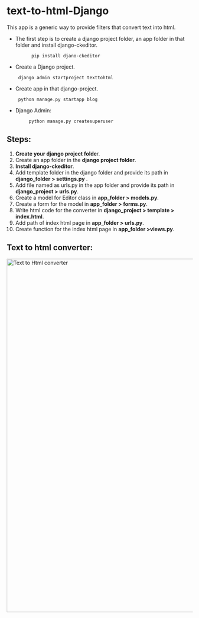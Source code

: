 # text-to-html-Django
This app is a generic way to provide filters that convert text into html.

- The first step is to create a django project folder, an app folder in that folder and install django-ckeditor.

            pip install djano-ckeditor
      
- Create a Django project.

       django admin startproject texttohtml
       
- Create app in that django-project.

       python manage.py startapp blog
       
 - Django Admin:
 
            python manage.py createsuperuser
       
 ## Steps:
 
1) **Create your django project folde**r.
2) Create an app folder in the **django project folder**.
3) **Install django-ckeditor**.
4) Add template folder in the django folder and provide its path in **django_folder > settings.py** .
5) Add file named as urls.py in the app folder and provide its path in **django_project > urls.py**.
6) Create a model for Editor class in **app_folder > models.py**.
7) Create a form for the model in **app_folder > forms.py**.
8) Write html code for the converter in **django_project > template > index.html**.
9) Add path of index html page in **app_folder > urls.py**.
10) Create function for the index html page in **app_folder >views.py**.

## Text to html converter:

<img width="956" alt="Text to Html converter" src="https://user-images.githubusercontent.com/103554765/223472601-5876e80a-c75e-4fc6-b735-68c5a8a5d3b2.png">
